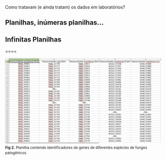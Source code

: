 <!-- .slide: data-background="img/motivation.jpg" -->

Como tratavam (e ainda tratam) os dados em laboratórios?

## Planilhas, inúmeras planilhas...
## Infinitas Planilhas

====

<!-- .slide: data-background="img/motivation.jpg" -->

<img src="img/logos/data4.png" style="background:none; border:none; box-shadow:none;">
<small> <b>Fig 2.</b> Planilha contendo identificadores de genes de diferentes espécies de fungos patogênicos.</small>
